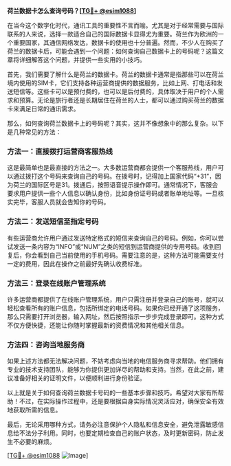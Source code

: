 **荷兰数据卡怎么查询号码？[[TG💪+ @esim1088](https://t.me/s/esim1088)]**

在当今这个数字化时代，通讯工具的重要性不言而喻。尤其是对于经常需要与国际联系的人来说，选择一款适合自己的国际数据卡显得尤为重要。荷兰作为欧洲的一个重要国家，其通信网络发达，数据卡的使用也十分普遍。然而，不少人在购买了荷兰的数据卡后，可能会遇到一个问题：如何查询自己数据卡上的号码呢？这篇文章将详细解答这个问题，并提供一些实用的小技巧。

首先，我们需要了解什么是荷兰的数据卡。荷兰的数据卡通常是指那些可以在荷兰境内使用的SIM卡，它们支持各种运营商提供的数据服务，比如上网、打电话和发送短信等。这些卡可以是预付费的，也可以是后付费的，具体取决于用户的个人需求和预算。无论是旅行者还是长期居住在荷兰的人士，都可以通过购买荷兰的数据卡来满足日常的通讯需求。

那么，如何查询荷兰数据卡上的号码呢？其实，这并不像想象中的那么复杂。以下是几种常见的方法：

### 方法一：直接拨打运营商客服热线

这是最简单也是最直接的方法之一。大多数运营商都会提供一个客服热线，用户可以通过拨打这个号码来查询自己的号码。在拨号时，记得加上国家代码“+31”，因为荷兰的国际区号是31。拨通后，按照语音提示操作即可。通常情况下，客服会要求用户提供一些个人信息以确认身份，比如身份证号码或者账单地址等。一旦核实完毕，客服人员就会告知你的号码。

### 方法二：发送短信至指定号码

有些运营商允许用户通过发送特定格式的短信来查询自己的号码。例如，你可以尝试发送一条内容为“INFO”或“NUM”之类的短信到运营商提供的专用号码。收到回复后，你会看到自己当前使用的手机号码。需要注意的是，这种方法可能需要支付一定的费用，因此在操作之前最好先确认收费标准。

### 方法三：登录在线账户管理系统

许多运营商都提供了在线账户管理系统，用户只需注册并登录自己的账号，就可以轻松查看所有的账户信息，包括所绑定的电话号码。如果你已经开通了这项服务，那么只需要打开浏览器，输入网址，然后按照指示一步步完成登录即可。这种方式不仅方便快捷，还能让你随时掌握最新的资费情况和其他相关信息。

### 方法四：咨询当地服务商

如果上述方法都无法解决问题，不妨考虑向当地的电信服务商寻求帮助。他们拥有专业的技术支持团队，能够为你提供更加详尽的帮助和支持。当然，在此之前，建议准备好相关的证明文件，以便顺利进行身份验证。

以上就是关于如何查询荷兰数据卡号码的一些基本步骤和技巧。希望对大家有所帮助！不过，在实际操作过程中，还是要根据自身实际情况灵活应对，确保安全有效地获取所需的信息。

最后，无论采用哪种方式，请务必注意保护个人隐私和信息安全，避免泄露敏感信息给不法分子利用。同时，也要定期检查自己的账户状态，及时更新密码，防止发生不必要的麻烦。

[[TG💪+ @esim1088](https://t.me/s/esim1088) ![Image](https://i.postimg.cc/4NQfJmqS/Snipaste-2025-05-13-00-14-12.png)]